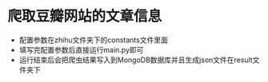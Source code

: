 爬取豆瓣网站的文章信息
===
* 配置参数在zhihu文件夹下的constants文件里面
* 填写完配置参数后直接运行main.py即可
* 运行结束后会把爬虫结果写入到MongoDB数据库并且生成json文件在result文件夹下
